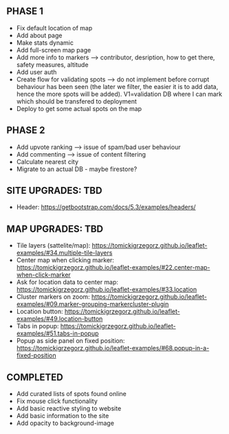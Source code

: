 ## PHASE 1
* Fix default location of map
* Add about page
* Make stats dynamic
* Add full-screen map page
* Add more info to markers --> contributor, desription, how to get there, safety measures, altitude
* Add user auth
* Create flow for validating spots --> do not implement before corrupt behaviour has been seen (the later we filter, the easier it is to add data, hence the more spots will be added). V1=validation DB where I can mark which should be transfered to deployment
* Deploy to get some actual spots on the map

## PHASE 2
* Add upvote ranking --> issue of spam/bad user behaviour
* Add commenting --> issue of content filtering
* Calculate nearest city
* Migrate to an actual DB - maybe firestore?

## SITE UPGRADES: TBD
* Header: https://getbootstrap.com/docs/5.3/examples/headers/    

## MAP UPGRADES: TBD 
* Tile layers (sattelite/map): https://tomickigrzegorz.github.io/leaflet-examples/#34.multiple-tile-layers
* Center map when clicking marker: https://tomickigrzegorz.github.io/leaflet-examples/#22.center-map-when-click-marker
* Ask for location data to center map: https://tomickigrzegorz.github.io/leaflet-examples/#33.location
* Cluster markers on zoom: https://tomickigrzegorz.github.io/leaflet-examples/#09.marker-grouping-markercluster-plugin 
* Location button: https://tomickigrzegorz.github.io/leaflet-examples/#49.location-button
* Tabs in popup: https://tomickigrzegorz.github.io/leaflet-examples/#51.tabs-in-popup
* Popup as side panel on fixed position: https://tomickigrzegorz.github.io/leaflet-examples/#68.popup-in-a-fixed-position

## COMPLETED
* Add curated lists of spots found online
* Fix mouse click functionality
* Add basic reactive styling to website
* Add basic information to the site
* Add opacity to background-image